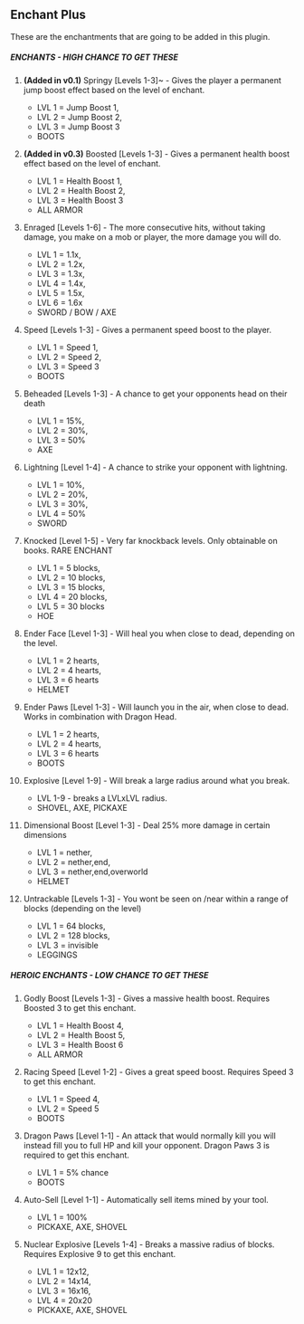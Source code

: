Enchant Plus
---


These are the enchantments that are going to be 
added in this plugin. 

##### ENCHANTS - HIGH CHANCE TO GET THESE

1. **(Added in v0.1)** Springy [Levels 1-3]~ - Gives the player a permanent jump boost effect based on the level of enchant. 
    - LVL 1 = Jump Boost 1, 
    - LVL 2 = Jump Boost 2, 
    - LVL 3 = Jump Boost 3 
    - BOOTS

2. **(Added in v0.3)** Boosted [Levels 1-3] - Gives a permanent health boost effect based on the level of enchant. 
    - LVL 1 = Health Boost 1, 
    - LVL 2 = Health Boost 2, 
    - LVL 3 = Health Boost 3 
    - ALL ARMOR

3. Enraged [Levels 1-6] - The more consecutive hits, without taking damage, you make on a mob or player, the more damage you will do. 
    - LVL 1 = 1.1x, 
    - LVL 2 = 1.2x, 
    - LVL 3 = 1.3x, 
    - LVL 4 = 1.4x, 
    - LVL 5 = 1.5x, 
    - LVL 6 = 1.6x 
    - SWORD / BOW / AXE

5. Speed [Levels 1-3] - Gives a permanent speed boost to the player. 
    - LVL 1 = Speed 1, 
    - LVL 2 = Speed 2, 
    - LVL 3 = Speed 3 
    - BOOTS

6. Beheaded [Levels 1-3] - A chance to get your opponents head on their death 
    - LVL 1 = 15%, 
    - LVL 2 = 30%, 
    - LVL 3 = 50% 
    - AXE

7. Lightning [Level 1-4] - A chance to strike your opponent with lightning. 
    - LVL 1 = 10%, 
    - LVL 2 = 20%, 
    - LVL 3 = 30%, 
    - LVL 4 = 50% 
    - SWORD

8. Knocked [Level 1-5] - Very far knockback levels. Only obtainable on books. RARE ENCHANT 
    - LVL 1 = 5 blocks,
    - LVL 2 = 10 blocks,
    - LVL 3 = 15 blocks,
    - LVL 4 = 20 blocks,
    - LVL 5 = 30 blocks
    - HOE

9. Ender Face [Level 1-3] - Will heal you when close to dead, depending on the level. 
    - LVL 1 = 2 hearts, 
    - LVL 2 = 4 hearts, 
    - LVL 3 = 6 hearts 
    - HELMET

10. Ender Paws [Level 1-3] - Will launch you in the air, when close to dead. Works in combination with Dragon Head. 
    - LVL 1 = 2 hearts,
    - LVL 2 = 4 hearts,
    - LVL 3 = 6 hearts 
    - BOOTS

11. Explosive [Level 1-9] - Will break a large radius around what you break. 
    - LVL 1-9 - breaks a LVLxLVL radius. 
    - SHOVEL, AXE, PICKAXE

12. Dimensional Boost [Level 1-3] - Deal 25% more damage in certain dimensions 
    - LVL 1 = nether,
    - LVL 2 = nether,end,
    - LVL 3 = nether,end,overworld
    - HELMET

4. Untrackable [Levels 1-3] - You wont be seen on /near within a range of blocks (depending on the level) 
    - LVL 1 = 64 blocks,
    - LVL 2 = 128 blocks,
    - LVL 3 = invisible
    - LEGGINGS


##### HEROIC ENCHANTS - LOW CHANCE TO GET THESE

1. Godly Boost [Levels 1-3] - Gives a massive health boost. Requires Boosted 3 to get this enchant. 
    - LVL 1 = Health Boost 4,
    - LVL 2 = Health Boost 5,
    - LVL 3 = Health Boost 6 
    - ALL ARMOR

2. Racing Speed [Level 1-2] - Gives a great speed boost. Requires Speed 3 to get this enchant.
    - LVL 1 = Speed 4,
    - LVL 2 = Speed 5
    - BOOTS

3. Dragon Paws [Level 1-1] - An attack that would normally kill you will instead fill you to full HP and kill your opponent. Dragon Paws 3 is required to get this enchant. 
    - LVL 1 = 5% chance 
    - BOOTS

4. Auto-Sell [Level 1-1] - Automatically sell items mined by your tool. 
    - LVL 1 = 100% 
    - PICKAXE, AXE, SHOVEL

5. Nuclear Explosive [Levels 1-4] - Breaks a massive radius of blocks. Requires Explosive 9 to get this enchant. 
    - LVL 1 = 12x12,
    - LVL 2 = 14x14,
    - LVL 3 = 16x16,
    - LVL 4 = 20x20 
    - PICKAXE, AXE, SHOVEL
